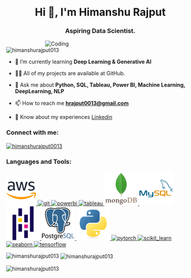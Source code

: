 <h1 align="center">Hi 👋, I'm Himanshu Rajput</h1>
<h3 align="center">Aspiring Data Scientist.</h3>

<img align="right" alt="Coding" width="400" src="https://github.com/user-attachments/assets/80bbedb6-9212-4202-a04f-4b55c2c7d1ce">

<p align="left"> <img src="https://komarev.com/ghpvc/?username=himanshurajput013&label=Profile%20views&color=0e75b6&style=flat" alt="himanshurajput013" /> </p>

- 🌱 I’m currently learning **Deep Learning & Generative AI**

- 👨‍💻 All of my projects are available at GitHub.

- 💬 Ask me about **Python, SQL, Tableau, Power BI, Machine Learning, DeepLearning, NLP**

- 📫 How to reach me **hrajput0013@gmail.com**

- 📄 Know about my experiences [Linkedin](https://www.linkedin.com/in/himanshurajput0013)

<h3 align="left">Connect with me:</h3>
<p align="left">
<a href="https://www.linkedin.com/in/himanshurajput0013" target="blank"><img align="center" src="https://raw.githubusercontent.com/rahuldkjain/github-profile-readme-generator/master/src/images/icons/Social/linked-in-alt.svg" alt="himanshurajput0013" height="30" width="40" /></a>
</p>

<h3 align="left">Languages and Tools:</h3>
<p align="left"> <a href="https://aws.amazon.com" target="_blank" rel="noreferrer"> <img src="https://raw.githubusercontent.com/devicons/devicon/master/icons/amazonwebservices/amazonwebservices-original-wordmark.svg" alt="aws" width="80" height="80"/> </a> <a href="https://git-scm.com/" target="_blank" rel="noreferrer"> <img src="https://www.vectorlogo.zone/logos/git-scm/git-scm-icon.svg" alt="git" width="90" height="90"/> </a> <a href="https://powerbi.microsoft.com/" target="_blank" rel="noreferrer">
    <img src="https://www.vectorlogo.zone/logos/microsoft_powerbi/microsoft_powerbi-icon.svg" alt="powerbi" width="90" height="90"/>
  </a> <a href="https://www.tableau.com/" target="_blank" rel="noreferrer">
    <img src="https://user-images.githubusercontent.com/18670428/67619998-1227e580-f7fa-11e9-87de-99aef8ab17c5.png" alt="tableau" width="225" height="90"/>
  </a> <a href="https://www.mongodb.com/" target="_blank" rel="noreferrer"> <img src="https://raw.githubusercontent.com/devicons/devicon/master/icons/mongodb/mongodb-original-wordmark.svg" alt="mongodb" width="90" height="90"/> </a> <a href="https://www.mysql.com/" target="_blank" rel="noreferrer"> <img src="https://raw.githubusercontent.com/devicons/devicon/master/icons/mysql/mysql-original-wordmark.svg" alt="mysql" width="90" height="90"/> </a> <a href="https://pandas.pydata.org/" target="_blank" rel="noreferrer"> <img src="https://raw.githubusercontent.com/devicons/devicon/2ae2a900d2f041da66e950e4d48052658d850630/icons/pandas/pandas-original.svg" alt="pandas" width="90" height="90"/> </a> <a href="https://www.postgresql.org" target="_blank" rel="noreferrer"> <img src="https://raw.githubusercontent.com/devicons/devicon/master/icons/postgresql/postgresql-original-wordmark.svg" alt="postgresql" width="90" height="90"/> </a> <a href="https://www.python.org" target="_blank" rel="noreferrer"> <img src="https://raw.githubusercontent.com/devicons/devicon/master/icons/python/python-original.svg" alt="python" width="90" height="90"/> </a> <a href="https://pytorch.org/" target="_blank" rel="noreferrer"> <img src="https://www.vectorlogo.zone/logos/pytorch/pytorch-icon.svg" alt="pytorch" width="90" height="90"/> </a> <a href="https://scikit-learn.org/" target="_blank" rel="noreferrer"> <img src="https://upload.wikimedia.org/wikipedia/commons/0/05/Scikit_learn_logo_small.svg" alt="scikit_learn" width="90" height="90"/> </a> <a href="https://seaborn.pydata.org/" target="_blank" rel="noreferrer"> <img src="https://seaborn.pydata.org/_images/logo-mark-lightbg.svg" alt="seaborn" width="90" height="90"/> </a> <a href="https://www.tensorflow.org" target="_blank" rel="noreferrer"> <img src="https://www.vectorlogo.zone/logos/tensorflow/tensorflow-icon.svg" alt="tensorflow" width="90" height="90"/> </a> </p>

<p><img align="left" src="https://github-readme-stats.vercel.app/api/top-langs?username=himanshurajput013&show_icons=true&locale=en&layout=compact" alt="himanshurajput013" /></p>

<p>&nbsp;<img align="center" src="https://github-readme-stats.vercel.app/api?username=himanshurajput013&show_icons=true&locale=en" alt="himanshurajput013" /></p>

<p><img align="center" src="https://github-readme-streak-stats.herokuapp.com/?user=himanshurajput013&" alt="himanshurajput013" /></p>

